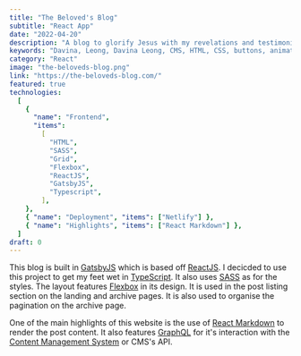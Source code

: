```yaml
---
title: "The Beloved's Blog"
subtitle: "React App"
date: "2022-04-20"
description: "A blog to glorify Jesus with my revelations and testimonies."
keywords: "Davina, Leong, Davina Leong, CMS, HTML, CSS, buttons, animation, css animation, flex, flexbox, Laravel, PHP, projects"
category: "React"
image: "the-beloveds-blog.png"
link: "https://the-beloveds-blog.com/"
featured: true
technologies:
  [
    {
      "name": "Frontend",
      "items":
        [
          "HTML",
          "SASS",
          "Grid",
          "Flexbox",
          "ReactJS",
          "GatsbyJS",
          "Typescript",
        ],
    },
    { "name": "Deployment", "items": ["Netlify"] },
    { "name": "Highlights", "items": ["React Markdown"] },
  ]
draft: 0
---
```


This blog is built in [GatsbyJS](https://www.gatsbyjs.com/) which is based off [ReactJS](https://reactjs.org/). I decicded to use this project to get my feet wet in [TypeScript](https://www.typescriptlang.org/). It also uses [SASS](https://sass-lang.com/) as for the styles. The layout features [Flexbox](https://developer.mozilla.org/en-US/docs/Web/CSS/CSS_Flexible_Box_Layout/Basic_Concepts_of_Flexbox) in its design. It is used in the post listing section on the landing and archive pages. It is also used to organise the pagination on the archive page.

One of the main highlights of this website is the use of [React Markdown](https://github.com/remarkjs/react-markdown) to render the post content. It also features [GraphQL](https://graphql.org/) for it's interaction with the [Content Management System](https://www.davina-devs.com/projectItem/?uuid=davinas-cms) or CMS's API.
